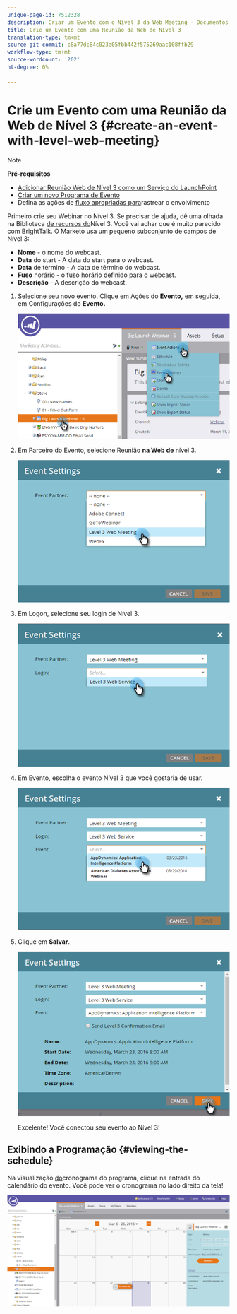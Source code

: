 ```yaml
---
unique-page-id: 7512328
description: Criar um Evento com o Nível 3 da Web Meeting - Documentos do Marketing - Documentação do produto
title: Crie um Evento com uma Reunião da Web de Nível 3
translation-type: tm+mt
source-git-commit: c8a77dc84c023e05fbb442f575269aac108ffb29
workflow-type: tm+mt
source-wordcount: '202'
ht-degree: 0%

---
```



# Crie um Evento com uma Reunião da Web de Nível 3 {#create-an-event-with-level-web-meeting}

>[!NOTE]
>
>**Pré-requisitos**
>
>* [Adicionar Reunião Web de Nível 3 como um Serviço do LaunchPoint](/help/marketo/product-docs/administration/additional-integrations/add-level-3-web-meeting-as-a-launchpoint-service.md)
>* [Criar um novo Programa de Evento](/help/marketo/product-docs/demand-generation/events/understanding-events/create-a-new-event-program.md)
>* Defina as ações de [fluxo apropriadas para](https://docs.marketo.com/x/k8Kt)rastrear o envolvimento

>



Primeiro crie seu Webinar no Nível 3. Se precisar de ajuda, dê uma olhada na Biblioteca [de recursos do](http://www.level3.com/en/resource-library/)Nível 3. Você vai achar que é muito parecido com BrightTalk.  O Marketo usa um pequeno subconjunto de campos de Nível 3:

* **Nome** - o nome do webcast.
* **Data** do start - A data do start para o webcast.
* **Data** de término - A data de término do webcast.
* **Fuso** horário - o fuso horário definido para o webcast.
* **Descrição** - A descrição do webcast.

1. Selecione seu novo evento. Clique em Ações do **Evento,** em seguida, em Configurações do **Evento.**

   ![](assets/image2016-3-24-15-3a40-3a39.png)

1. Em Parceiro do Evento, selecione Reunião **na Web de** nível 3.

   ![](assets/image2016-3-24-15-3a42-3a10.png)

1. Em Logon, selecione seu login de Nível 3.

   ![](assets/image2016-3-24-15-3a43-3a43.png)

1. Em Evento, escolha o evento Nível 3 que você gostaria de usar.

   ![](assets/image2016-3-24-15-3a44-3a41.png)

1. Clique em **Salvar**.

   ![](assets/image2016-3-24-15-3a45-3a31.png)

   Excelente! Você conectou seu evento ao Nível 3!

## Exibindo a Programação  {#viewing-the-schedule}

Na visualização [do](http://docs.marketo.com/display/docs/program+schedule+view)cronograma do programa, clique na entrada do calendário do evento. Você pode ver o cronograma no lado direito da tela!

![](assets/image2016-3-24-15-3a51-3a7.png)
